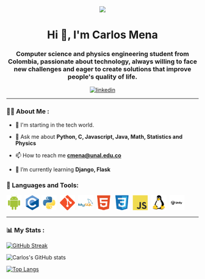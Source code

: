 <div id="header" align="center">
    <img src="https://media.giphy.com/media/aNqEFrYVnsS52/giphy.gif" width="200" />
    <h1 align="center">Hi 👀, I'm Carlos Mena</h1>
    <h3 align="center">Computer science and physics engineering student from Colombia, passionate about technology, always willing to face new challenges and eager to create solutions that improve people's quality of life.</h3>
</div>


<div id="badges" align="center">
    <a href="https://www.linkedin.com/in/carlos-mena-t/">
        <img src="https://1000marcas.net/wp-content/uploads/2020/01/Logo-Linkedin.png"
            alt="linkedin" width="100" />
    </a>
</div>

---

### 👨‍💻 About Me :

- 📝 I'm starting in the tech world.

- 💬 Ask me about **Python, C, Javascript, Java, Math, Statistics and Physics**

- 📫 How to reach me **cmena@unal.edu.co**

- 🌱 I’m currently learning **Django, Flask**



<div align="left">
    <h3>🔨 Languages and Tools:</h3>
    <div>
        <img src="https://github.com/devicons/devicon/blob/master/icons/android/android-original.svg" title="Android" alt="Android" width="40" height="40"/>&nbsp;
        <img src="https://github.com/devicons/devicon/blob/master/icons/c/c-original.svg" title="C" alt="C" width="40" height="40"/>&nbsp;<img src="https://github.com/devicons/devicon/blob/master/icons/python/python-original.svg" title="python" alt="python" width="40" height="40"/>&nbsp;
        <img src="https://github.com/devicons/devicon/blob/master/icons/git/git-original.svg" title="git" alt="git" width="40" height="40"/>&nbsp;
        <img src="https://github.com/devicons/devicon/blob/master/icons/mysql/mysql-original-wordmark.svg" title="MySQL" alt="MySQL" width="40" height="40"/>&nbsp;
        <img src="https://github.com/devicons/devicon/blob/master/icons/html5/html5-plain.svg" title="HTML" alt="HTML" width="40" height="40"/>&nbsp;
        <img src="https://github.com/devicons/devicon/blob/master/icons/css3/css3-original.svg" title="CSS" alt="CSS" width="40" height="40"/>&nbsp;
        <img src="https://github.com/devicons/devicon/blob/master/icons/javascript/javascript-original.svg" title="JavaScript" alt="JavaScript" width="40" height="40"/>&nbsp;
        <img src="https://github.com/devicons/devicon/blob/master/icons/linux/linux-original.svg" title="Linux" alt="Linux" width="40" height="40"/>&nbsp;
        <img src="https://github.com/devicons/devicon/blob/master/icons/unity/unity-original-wordmark.svg" title="Unity" alt="Unity" width="40" height="40"/>
      </div>
</div>

---

### 📊 My Stats :

[![GitHub Streak](http://github-readme-streak-stats.herokuapp.com?user=CarlosMena01&theme=dark)](https://git.io/streak-stats)

![Carlos's GitHub stats](https://github-readme-stats.vercel.app/api?username=carlosmena01&show_icons=true&theme=dark&PATH_1=xSegUcy7svXceMqjOpOBEMe5)

[![Top Langs](https://github-readme-stats.vercel.app/api/top-langs/?username=carlosmena01&layout=compact&theme=dark&PATH_1=xSegUcy7svXceMqjOpOBEMe5)](https://github.com/anuraghazra/github-readme-stats)
